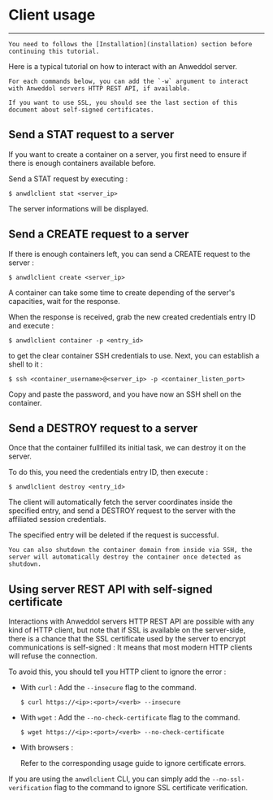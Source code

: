 # Client usage

---

```{warning}
You need to follows the [Installation](installation) section before continuing this tutorial.
```

Here is a typical tutorial on how to interact with an Anweddol server.

```{tip}
For each commands below, you can add the `-w` argument to interact with Anweddol servers HTTP REST API, if available.

If you want to use SSL, you should see the last section of this document about self-signed certificates.
```

## Send a STAT request to a server

If you want to create a container on a server, you first need to ensure if there is enough containers available before.

Send a STAT request by executing : 

```
$ anwdlclient stat <server_ip>
```

The server informations will be displayed.

## Send a CREATE request to a server

If there is enough containers left, you can send a CREATE request to the server : 

```
$ anwdlclient create <server_ip>
```

A container can take some time to create depending of the server's capacities, wait for the response.

When the response is received, grab the new created credentials entry ID and execute : 

```
$ anwdlclient container -p <entry_id>
```

to get the clear container SSH credentials to use. Next, you can establish a shell to it : 

```
$ ssh <container_username>@<server_ip> -p <container_listen_port>
```

Copy and paste the password, and you have now an SSH shell on the container.

## Send a DESTROY request to a server

Once that the container fullfilled its initial task, we can destroy it on the server.

To do this, you need the credentials entry ID, then execute : 

```
$ anwdlclient destroy <entry_id>
```

The client will automatically fetch the server coordinates inside the specified entry, and send a DESTROY request to the server with the affiliated session credentials.

The specified entry will be deleted if the request is successful.

```{note}
You can also shutdown the container domain from inside via SSH, the server will automatically destroy the container once detected as shutdown.
```

## Using server REST API with self-signed certificate

Interactions with Anweddol servers HTTP REST API are possible with any kind of HTTP client, but note that if SSL is available on the server-side, there is a chance that the SSL certificate used by the server to encrypt communications is self-signed : It means that most modern HTTP clients will refuse the connection.

To avoid this, you should tell you HTTP client to ignore the error :

- With `curl` : Add the `--insecure` flag to the command.

  `$ curl https://<ip>:<port>/<verb> --insecure`

- With `wget` : Add the `--no-check-certificate` flag to the command.

  `$ wget https://<ip>:<port>/<verb> --no-check-certificate`

- With browsers : 

  Refer to the corresponding usage guide to ignore certificate errors.

If you are using the `anwdlclient` CLI, you can simply add the `--no-ssl-verification` flag to the command to ignore SSL certificate verification.